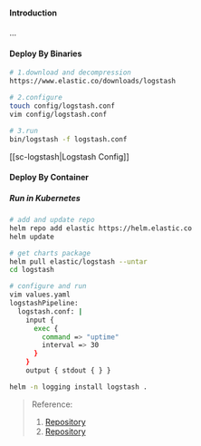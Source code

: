 #### Introduction
...

#### Deploy By Binaries
```bash
# 1.download and decompression
https://www.elastic.co/downloads/logstash

# 2.configure
touch config/logstash.conf
vim config/logstash.conf

# 3.run
bin/logstash -f logstash.conf
```

[[sc-logstash|Logstash Config]]

#### Deploy By Container
##### Run in Kubernetes
```bash
# add and update repo
helm repo add elastic https://helm.elastic.co
helm update

# get charts package
helm pull elastic/logstash --untar
cd logstash

# configure and run
vim values.yaml
logstashPipeline:
  logstash.conf: |
    input {
      exec {
        command => "uptime"
        interval => 30
      }
    }
    output { stdout { } }

helm -n logging install logstash .

```



>Reference:
>1. [Repository](https://istio.io/)
>2. [Repository](https://github.com/istio/istio)